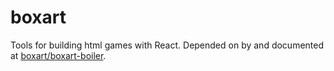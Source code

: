 # boxart

Tools for building html games with React. Depended on by and documented at [boxart/boxart-boiler](https://github.com/boxart/boxart-boiler).
